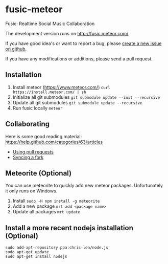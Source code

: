 fusic-meteor
============

Fusic: Realtime Social Music Collaboration

The development version runs on http://fusic.meteor.com/

If you have good idea's or want to report a bug, please [create a new issue on github](https://github.com/Rayman/fusic-meteor/issues).

If you have any modifications or additions, please send a pull request.

Installation
------------
1. Install meteor (https://www.meteor.com/)
   `curl https://install.meteor.com/ | sh`
2. Initialize all git submodules
   `git submodule update --init --recursive`
3. Update all git submodules
   `git submodule update --recursive`
4. Run fusic locally
   `meteor`

Collaborating
------------
Here is some good reading material: https://help.github.com/categories/63/articles

- [Using pull requests](https://help.github.com/articles/using-pull-requests)
- [Syncing a fork](https://help.github.com/articles/syncing-a-fork)

Meteorite (Optional)
--------------------
You can use meteorite to quickly add new meteor packages. Unfortunately it only runs on Windows.

1. Install
  `sudo -H npm install -g meteorite`
2. Add a new package
   `mrt add <package name>`
3. Update all packages
   `mrt update`

Install a more recent nodejs installation (Optional)
-------------------
    sudo add-apt-repository ppa:chris-lea/node.js
    sudo apt-get update
    sudo apt-get install nodejs

